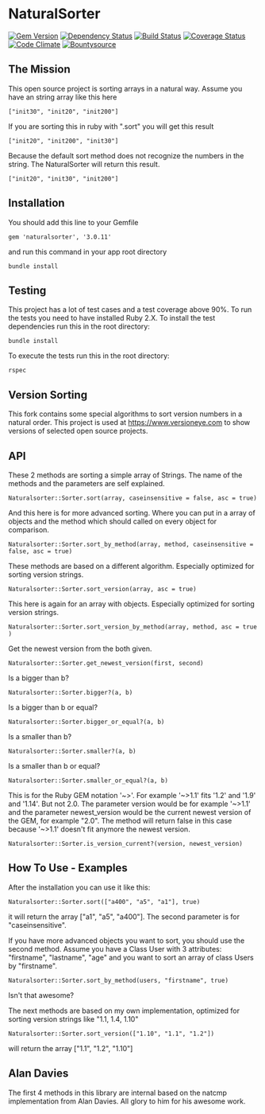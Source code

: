 # NaturalSorter

[![Gem Version](https://badge.fury.io/rb/naturalsorter.png)](http://badge.fury.io/rb/naturalsorter)
[![Dependency Status](https://www.versioneye.com/ruby/naturalsorter/badge?style=flat)](https://www.versioneye.com/ruby/naturalsorter)
[![Build Status](https://travis-ci.org/versioneye/naturalsorter.png)](https://travis-ci.org/versioneye/naturalsorter)
[![Coverage Status](https://coveralls.io/repos/versioneye/naturalsorter/badge.svg?branch=master&service=github)](https://coveralls.io/github/versioneye/naturalsorter?branch=master)
[![Code Climate](https://codeclimate.com/github/versioneye/naturalsorter.png)](https://codeclimate.com/github/versioneye/naturalsorter)
[![Bountysource](https://www.bountysource.com/badge/tracker?tracker_id=157523)](https://www.bountysource.com/trackers/157523-versioneye-naturalsorter?utm_source=157523&utm_medium=shield&utm_campaign=TRACKER_BADGE)


## The Mission

This open source project is sorting arrays in a natural way. Assume you have an string array like this here

`["init30", "init20", "init200"]`

If you are sorting this in ruby with ".sort" you will get this result

`["init20", "init200", "init30"]`

Because the default sort method does not recognize the numbers in the string. The NaturalSorter will return this result.

`["init20", "init30", "init200"]`


## Installation

You should add this line to your Gemfile

`gem 'naturalsorter', '3.0.11'`

and run this command in your app root directory

`bundle install`

## Testing

This project has a lot of test cases and a test coverage above 90%. To run the tests you need to have installed Ruby 2.X. To install the test dependencies run this in the root directory:  

```
bundle install
```

To execute the tests run this in the root directory: 

```
rspec
```

## Version Sorting
This fork contains some special algorithms to sort version numbers in a natural order. This project is used at <https://www.versioneye.com> to show versions of selected open source projects.


## API

These 2 methods are sorting a simple array of Strings. The name of the methods and the parameters are self explained.

`Naturalsorter::Sorter.sort(array, caseinsensitive = false, asc = true)`

And this here is for more advanced sorting. Where you can put in a array of objects and the method which should called on every object for comparison.

`Naturalsorter::Sorter.sort_by_method(array, method, caseinsensitive = false, asc = true)`

These methods are based on a different algorithm. Especially optimized for sorting version strings.

`Naturalsorter::Sorter.sort_version(array, asc = true)`

This here is again for an array with objects. Especially optimized for sorting version strings.

`Naturalsorter::Sorter.sort_version_by_method(array, method, asc = true )`

Get the newest version from the both given.

`Naturalsorter::Sorter.get_newest_version(first, second)`

Is a bigger than b?

`Naturalsorter::Sorter.bigger?(a, b)`

Is a bigger than b or equal?

`Naturalsorter::Sorter.bigger_or_equal?(a, b)`

Is a smaller than b?

`Naturalsorter::Sorter.smaller?(a, b)`

Is a smaller than b or equal?

`Naturalsorter::Sorter.smaller_or_equal?(a, b)`

This is for the Ruby GEM notation '~>'. For example '~>1.1' fits '1.2' and '1.9' and '1.14'. But not 2.0.
The parameter version would be for example '~>1.1' and the parameter newest_version would be the
current newest version of the GEM, for example "2.0". The method will return false in this case
because '~>1.1' doesn't fit anymore the newest version.

`Naturalsorter::Sorter.is_version_current?(version, newest_version)`


## How To Use - Examples

After the installation you can use it like this:

`Naturalsorter::Sorter.sort(["a400", "a5", "a1"], true)`

it will return the array ["a1", "a5", "a400"]. The second parameter is for "caseinsensitive".

If you have more advanced objects you want to sort, you should use the second method. Assume you have a Class User with 3 attributes: "firstname", "lastname", "age" and you want to sort an array of class Users by "firstname".

`Naturalsorter::Sorter.sort_by_method(users, "firstname", true)`

Isn't that awesome?

The next methods are based on my own implementation, optimized for sorting version strings like "1.1, 1.4, 1.10"

`Naturalsorter::Sorter.sort_version(["1.10", "1.1", "1.2"])`

will return the array ["1.1", "1.2", "1.10"]


## Alan Davies

The first 4 methods in this library are internal based on the natcmp implementation from Alan Davies. All glory to him for his awesome work.
